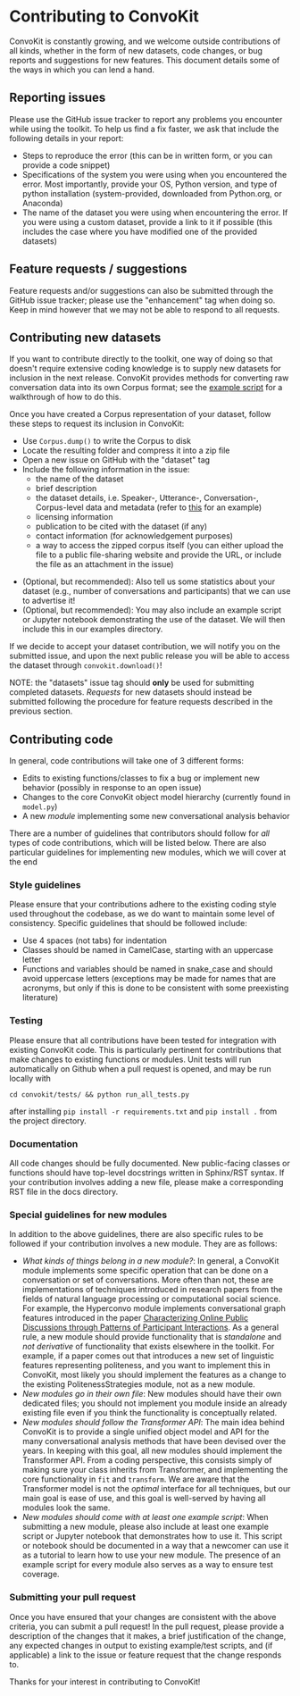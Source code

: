 # Contributing to ConvoKit

ConvoKit is constantly growing, and we welcome outside contributions of all kinds, whether in the form of new datasets, code changes, or bug reports and suggestions for new features. This document details some of the ways in which you can lend a hand.

## Reporting issues

Please use the GitHub issue tracker to report any problems you encounter while using the toolkit. To help us find a fix faster, we ask that include the following details in your report:

- Steps to reproduce the error (this can be in written form, or you can provide a code snippet)
- Specifications of the system you were using when you encountered the error. Most importantly, provide your OS, Python version, and type of python installation (system-provided, downloaded from Python.org, or Anaconda)
- The name of the dataset you were using when encountering the error. If you were using a custom dataset, provide a link to it if possible (this includes the case where you have modified one of the provided datasets)

## Feature requests / suggestions

Feature requests and/or suggestions can also be submitted through the GitHub issue tracker; please use the "enhancement" tag when doing so. Keep in mind however that we may not be able to respond to all requests.

## Contributing new datasets

If you want to contribute directly to the toolkit, one way of doing so that doesn't require extensive coding knowledge is to supply new datasets for inclusion in the next release. ConvoKit provides methods for converting raw conversation data into its own Corpus format; see the [example script](https://github.com/CornellNLP/ConvoKit/blob/master/examples/converting_movie_corpus.ipynb) for a walkthrough of how to do this.

Once you have created a Corpus representation of your dataset, follow these steps to request its inclusion in ConvoKit:

* Use `Corpus.dump()` to write the Corpus to disk
* Locate the resulting folder and compress it into a zip file
* Open a new issue on GitHub with the "dataset" tag
* Include the following information in the issue: 
  * the name of the dataset
  * brief description
  * the dataset details, i.e. Speaker-, Utterance-, Conversation-, Corpus-level data and metadata (refer to [this](https://convokit.cornell.edu/documentation/chromium.html) for an example)
  * licensing information
  * publication to be cited with the dataset (if any)
  * contact information (for acknowledgement purposes)
  * a way to access the zipped corpus itself (you can either upload the file to a public file-sharing website and provide the URL, or include the file as an attachment in the issue)
- (Optional, but recommended): Also tell us some statistics about your dataset (e.g., number of conversations and participants) that we can use to advertise it!
- (Optional, but recommended): You may also include an example script or Jupyter notebook demonstrating the use of the dataset. We will then include this in our examples directory.

If we decide to accept your dataset contribution, we will notify you on the submitted issue, and upon the next public release you will be able to access the dataset through `convokit.download()`!

NOTE: the "datasets" issue tag should **only** be used for submitting completed datasets. _Requests_ for new datasets should instead be submitted following the procedure for feature requests described in the previous section.

## Contributing code

In general, code contributions will take one of 3 different forms:

- Edits to existing functions/classes to fix a bug or implement new behavior (possibly in response to an open issue)
- Changes to the core ConvoKit object model hierarchy (currently found in `model.py`)
- A new _module_ implementing some new conversational analysis behavior

There are a number of guidelines that contributors should follow for _all_ types of code contributions, which will be listed below. There are also particular guidelines for implementing new modules, which we will cover at the end

### Style guidelines

Please ensure that your contributions adhere to the existing coding style used throughout the codebase, as we do want to maintain some level of consistency. Specific guidelines that should be followed include:

- Use 4 spaces (not tabs) for indentation
- Classes should be named in CamelCase, starting with an uppercase letter
- Functions and variables should be named in snake_case and should avoid uppercase letters (exceptions may be made for names that are acronyms, but only if this is done to be consistent with some preexisting literature)

### Testing

Please ensure that all contributions have been tested for integration with existing ConvoKit code. This is particularly pertinent for contributions that make changes to existing functions or modules. Unit tests will run automatically on Github when a pull request is opened, and may be run locally with

```
cd convokit/tests/ && python run_all_tests.py
```

after installing `pip install -r requirements.txt` and `pip install .` from the project directory.

### Documentation

All code changes should be fully documented. New public-facing classes or functions should have top-level docstrings written in Sphinx/RST syntax. If your contribution involves adding a new file, please make a corresponding RST file in the docs directory.

### Special guidelines for new modules

In addition to the above guidelines, there are also specific rules to be followed if your contribution involves a new module. They are as follows:

- _What kinds of things belong in a new module?_: In general, a ConvoKit module implements some specific operation that can be done on a conversation or set of conversations. More often than not, these are implementations of techniques introduced in research papers from the fields of natural language processing or computational social science. For example, the Hyperconvo module implements conversational graph features introduced in the paper [Characterizing Online Public Discussions through Patterns of Participant Interactions](http://www.cs.cornell.edu/~cristian/Patterns_of_participant_interactions.html). As a general rule, a new module should provide functionality that is _standalone_ and _not derivative_ of functionality that exists elsewhere in the toolkit. For example, if a paper comes out that introduces a new set of linguistic features representing politeness, and you want to implement this in ConvoKit, most likely you should implement the features as a change to the existing PolitenessStrategies module, not as a new module.
- _New modules go in their own file_: New modules should have their own dedicated files; you should not implement you module inside an already existing file even if you think the functionality is conceptually related.
- _New modules should follow the Transformer API_: The main idea behind ConvoKit is to provide a single unified object model and API for the many conversational analysis methods that have been devised over the years. In keeping with this goal, all new modules should implement the Transformer API. From a coding perspective, this consists simply of making sure your class inherits from Transformer, and implementing the core functionality in `fit` and `transform`. We are aware that the Transformer model is not the _optimal_ interface for all techniques, but our main goal is ease of use, and this goal is well-served by having all modules look the same.
- _New modules should come with at least one example script_: When submitting a new module, please also include at least one example script or Jupyter notebook that demonstrates how to use it. This script or notebook should be documented in a way that a newcomer can use it as a tutorial to learn how to use your new module. The presence of an example script for every module also serves as a way to ensure test coverage.

### Submitting your pull request

Once you have ensured that your changes are consistent with the above criteria, you can submit a pull request! In the pull request, please provide a description of the changes that it makes, a brief justification of the change, any expected changes in output to existing example/test scripts, and (if applicable) a link to the issue or feature request that the change responds to.

Thanks for your interest in contributing to ConvoKit!